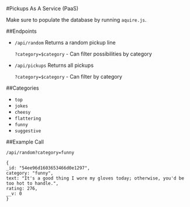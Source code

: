 #Pickups As A Service (PaaS)

Make sure to populate the database by running `aquire.js`.

##Endpoints

* `/api/random`
  Returns a random pickup line

  `?category=$category` - Can filter possibilities by category

* `/api/pickups`
  Returns all pickups

  `?category=$category` - Can filter by category

##Categories
* `top`
* `jokes`
* `cheesy`
* `flattering`
* `funny`
* `suggestive`

##Example Call

`/api/random?category=funny`


    {
    _id: "54ee96d1603653466d0e1297",
    category: "funny",
    text: "It's a good thing I wore my gloves today; otherwise, you'd be too hot to handle.",
    rating: 276,
    __v: 0
    }
